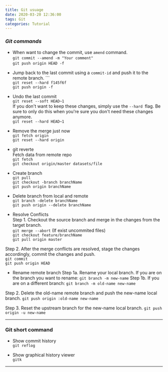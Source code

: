 ```yaml
---
title: Git usuage
date: 2020-03-20 12:36:00
tags: Git
categories: Tutorial
---
```


### *Git commands*
* When want to change the commit, use `amend` command.   
`git commit --amend -m "Your comment"`  
`git push origin HEAD -f` 
 
<!-- more -->
 
* Jump back to the last commit using a `commit-id` and push it to the remote branch. ```  
`git reset --hard f145f6f`  
`git push origin -f` 


* Undo the last commit  
`git reset --soft HEAD~1`  
If you don't want to keep these changes, simply use the `--hard `flag. Be sure to only do this when you're sure you don't need these changes anymore.  
`git reset --hard HEAD~1`


* Remove the merge just now  
`git fetch origin`  
`git reset --hard origin`


* git reverte  
Fetch data from remote repo  
`git fetch`  
`git checkout origin/master datasets/file`
 
 
* Create branch   
`git pull`  
`git checkout -branch branchName`  
`git push origin branchName`

* Delete branch from local and remote   
`git branch -delete branchName`  
`git push origin --delete branchName`


* Resolve Conflicts  
Step 1. Checkout the source branch and merge in the changes from the target branch.  
`git merge --abort`  (If exist uncommited files)   
`git checkout feature/branchName`   
`git pull origin master`  

Step 2. After the merge conflicts are resolved, stage the changes accordingly, commit the changes and push.  
`git commit`  
`git push origin HEAD`  

* Rename remote branch
Step 1a. Rename your local branch.
If you are on the branch you want to rename:
`git branch -m new-name`
Step 1b. If you are on a different branch:
`git branch -m old-name new-name`

Step 2. Delete the old-name remote branch and push the new-name local branch.
`git push origin :old-name new-name`

Step 3. Reset the upstream branch for the new-name local branch.
`git push origin -u new-name`


---
### **Git short command** 
* Show commit history   
`git reflog`

* Show graphical history viewer   
`gitk`

---